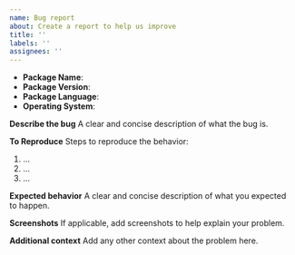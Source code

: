 ```yaml
---
name: Bug report
about: Create a report to help us improve
title: ''
labels: ''
assignees: ''
---
```


- **Package Name**:
- **Package Version**:
- **Package Language**:
- **Operating System**:

**Describe the bug**
A clear and concise description of what the bug is.

**To Reproduce**
Steps to reproduce the behavior:

1. ...
2. ...
3. ...

**Expected behavior**
A clear and concise description of what you expected to happen.

**Screenshots**
If applicable, add screenshots to help explain your problem.

**Additional context**
Add any other context about the problem here.
